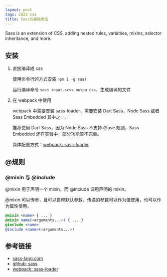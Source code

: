 ```yaml
---
layout: post
tags: 2022 css
title: Sass的基础用法
---
```


Sass is an extension of CSS, adding nested rules, variables, mixins, selector inheritance, and more.

## 安装

1. 直接编译成 css

   使用命令行的方式安装 `npm i -g sass`

   运行编译命令 `sass input.scss outpu.css`，生成编译的文件

2. 在 webpack 中使用

   webpack 中需要安装 sass-loader，需要安装 Dart Sass，Node Sass 或者 Sass Embedded 其中之一。

   推荐使用 Dart Sass，因为 Node Sass 不支持 @use 规则，Sass Embedded 还在实验中，部分功能暂不完善。

   具体配置方式：[webpack: sass-loader](https://webpack.js.org/loader/sass-loader)

## @规则

### @mixin 与 @include

@mixin 用于声明一个 mixin，而 @include 调用声明的 mixin。

@mixin 可以传参，且可以自带默认参数，传递的参数可以作为值使用，也可以作为属性使用。

```scss
@mixin <name> { ... }
@mixin name(<arguments...>) { ... }
@include <name>
@include <name>(<arguments...>)
```

## 参考链接

- [sass-lang.com](https://sass-lang.com)
- [github: sass](https://github.com/sass/sass)
- [webpack: sass-loader](https://webpack.js.org/loaders/sass-loader/)

